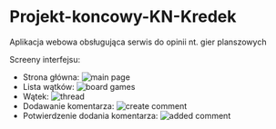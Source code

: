 # Projekt-koncowy-KN-Kredek

Aplikacja webowa obsługująca serwis do opinii nt. gier planszowych

Screeny interfejsu:

- Strona główna:
  ![main page](https://github.com/kacper651/Projekt-koncowy-KN-Kredek/blob/main/readme_images/main_page.png)
- Lista wątków:
  ![board games](https://github.com/kacper651/Projekt-koncowy-KN-Kredek/blob/main/readme_images/board_games.png)
- Wątek:
  ![thread](https://github.com/kacper651/Projekt-koncowy-KN-Kredek/blob/main/readme_images/thread.png)
- Dodawanie komentarza:
  ![create comment](https://github.com/kacper651/Projekt-koncowy-KN-Kredek/blob/main/readme_images/create_comment.png)
- Potwierdzenie dodania komentarza:
  ![added comment](https://github.com/kacper651/Projekt-koncowy-KN-Kredek/blob/main/readme_images/added_comment.png)

